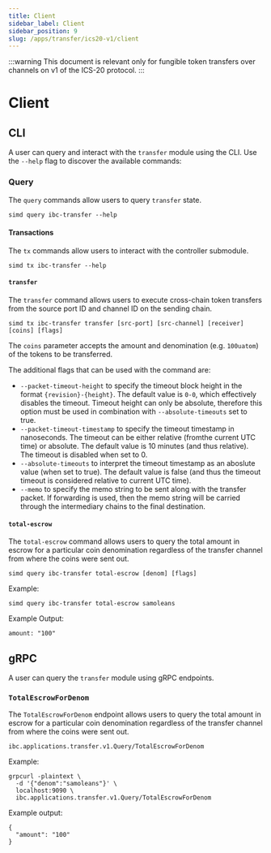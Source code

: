 ```yaml
---
title: Client
sidebar_label: Client
sidebar_position: 9
slug: /apps/transfer/ics20-v1/client
---
```


:::warning
This document is relevant only for fungible token transfers over channels on v1 of the ICS-20 protocol.
:::

# Client

## CLI

A user can query and interact with the `transfer` module using the CLI. Use the `--help` flag to discover the available commands:

### Query

The `query` commands allow users to query `transfer` state.

```shell
simd query ibc-transfer --help
```

#### Transactions

The `tx` commands allow users to interact with the controller submodule.

```shell
simd tx ibc-transfer --help
```

#### `transfer`

The `transfer` command allows users to execute cross-chain token transfers from the source port ID and channel ID on the sending chain.

```shell
simd tx ibc-transfer transfer [src-port] [src-channel] [receiver] [coins] [flags]
```

The `coins` parameter accepts the amount and denomination (e.g. `100uatom`) of the tokens to be transferred.

The additional flags that can be used with the command are:

- `--packet-timeout-height` to specify the timeout block height in the format `{revision}-{height}`. The default value is `0-0`, which effectively disables the timeout. Timeout height can only be absolute, therefore this option must be used in combination with `--absolute-timeouts` set to true.
- `--packet-timeout-timestamp` to specify the timeout timestamp in nanoseconds. The timeout can be either relative (fromthe current UTC time) or absolute. The default value is 10 minutes (and thus relative). The timeout is disabled when set to 0.
- `--absolute-timeouts` to interpret the timeout timestamp as an aboslute value (when set to true). The default value is false (and thus the timeout timeout is considered relative to current UTC time).
- `--memo` to specify the memo string to be sent along with the transfer packet. If forwarding is used, then the memo string will be carried through the intermediary chains to the final destination.

#### `total-escrow`

The `total-escrow` command allows users to query the total amount in escrow for a particular coin denomination regardless of the transfer channel from where the coins were sent out.

```shell
simd query ibc-transfer total-escrow [denom] [flags]
```

Example:

```shell
simd query ibc-transfer total-escrow samoleans
```

Example Output:

```shell
amount: "100"
```

## gRPC

A user can query the `transfer` module using gRPC endpoints.

### `TotalEscrowForDenom`

The `TotalEscrowForDenom` endpoint allows users to query the total amount in escrow for a particular coin denomination regardless of the transfer channel from where the coins were sent out.

```shell
ibc.applications.transfer.v1.Query/TotalEscrowForDenom
```

Example:

```shell
grpcurl -plaintext \
  -d '{"denom":"samoleans"}' \
  localhost:9090 \
  ibc.applications.transfer.v1.Query/TotalEscrowForDenom
```

Example output:

```shell
{
  "amount": "100"
}
```
